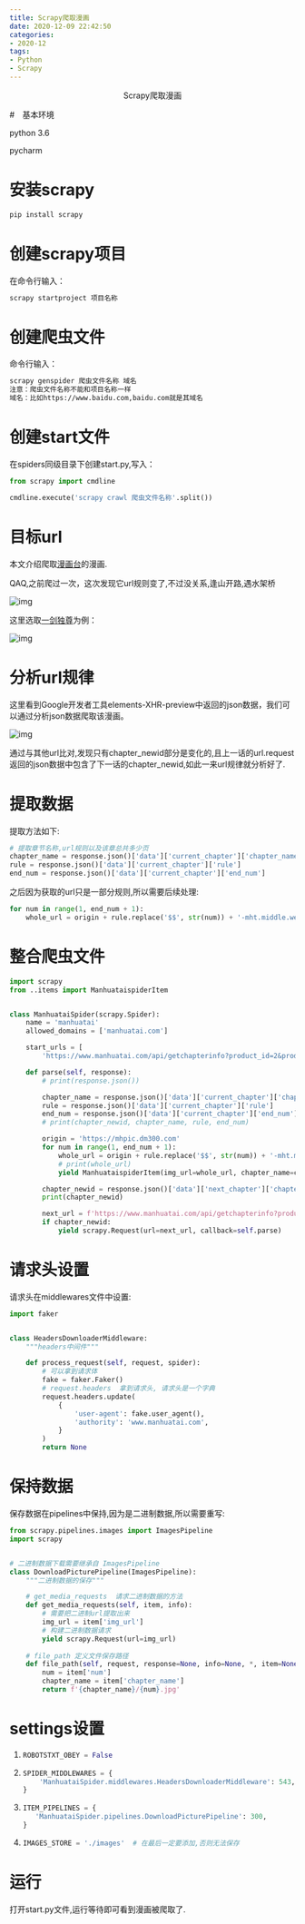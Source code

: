 ```yaml
---
title: Scrapy爬取漫画 
date: 2020-12-09 22:42:50
categories:
- 2020-12
tags:
- Python
- Scrapy
---
```


<center> Scrapy爬取漫画</center>

<!-- more -->

#　基本环境

python 3.6

pycharm

# 安装scrapy

```sh
pip install scrapy
```

# 创建scrapy项目

在命令行输入：

```sh
scrapy startproject 项目名称
```

# 创建爬虫文件

命令行输入：

```sh
scrapy genspider 爬虫文件名称 域名
注意：爬虫文件名称不能和项目名称一样
域名：比如https://www.baidu.com,baidu.com就是其域名
```

# 创建start文件

在spiders同级目录下创建start.py,写入：

```py
from scrapy import cmdline

cmdline.execute('scrapy crawl 爬虫文件名称'.split())
```



# 目标url

本文介绍爬取[漫画台](https://www.manhuatai.com/)的漫画.

QAQ,之前爬过一次，这次发现它url规则变了,不过没关系,逢山开路,遇水架桥

![img](https://cdn.jsdelivr.net/gh/Monster1314/blog/img/manhuatai1.png)

这里选取[一剑独尊](https://www.manhuatai.com/yjdz/)为例：

![img](https://cdn.jsdelivr.net/gh/Monster1314/blog/img/manhuatai2.png)

# 分析url规律

这里看到Google开发者工具elements-XHR-preview中返回的json数据，我们可以通过分析json数据爬取该漫画。

![img](https://cdn.jsdelivr.net/gh/Monster1314/blog/img/manhuatai3.png)

通过与其他url比对,发现只有chapter_newid部分是变化的,且上一话的url.request返回的json数据中包含了下一话的chapter_newid,如此一来url规律就分析好了.

# 提取数据

提取方法如下:

```python
# 提取章节名称,url规则以及该章总共多少页
chapter_name = response.json()['data']['current_chapter']['chapter_name']
rule = response.json()['data']['current_chapter']['rule']
end_num = response.json()['data']['current_chapter']['end_num']
```

之后因为获取的url只是一部分规则,所以需要后续处理:

```python
for num in range(1, end_num + 1):
	whole_url = origin + rule.replace('$$', str(num)) + '-mht.middle.webp'
```

# 整合爬虫文件

```python
import scrapy
from ..items import ManhuataispiderItem


class ManhuataiSpider(scrapy.Spider):
    name = 'manhuatai'
    allowed_domains = ['manhuatai.com']

    start_urls = [
        'https://www.manhuatai.com/api/getchapterinfo?product_id=2&productname=mht&platformname=pc&comic_id=108393&chapter_newid=di1hua-1600506710013']

    def parse(self, response):
        # print(response.json())

        chapter_name = response.json()['data']['current_chapter']['chapter_name']
        rule = response.json()['data']['current_chapter']['rule']
        end_num = response.json()['data']['current_chapter']['end_num']
        # print(chapter_newid, chapter_name, rule, end_num)

        origin = 'https://mhpic.dm300.com'
        for num in range(1, end_num + 1):
            whole_url = origin + rule.replace('$$', str(num)) + '-mht.middle.webp'
            # print(whole_url)
            yield ManhuataispiderItem(img_url=whole_url, chapter_name=chapter_name, num=num)

        chapter_newid = response.json()['data']['next_chapter']['chapter_newid']
        print(chapter_newid)

        next_url = f'https://www.manhuatai.com/api/getchapterinfo?product_id=2&productname=mht&platformname=pc&comic_id=108393&chapter_newid={chapter_newid}'
        if chapter_newid:
            yield scrapy.Request(url=next_url, callback=self.parse)

```

# 请求头设置

请求头在middlewares文件中设置:

```python
import faker


class HeadersDownloaderMiddleware:
    """headers中间件"""

    def process_request(self, request, spider):
        # 可以拿到请求体
        fake = faker.Faker()
        # request.headers  拿到请求头, 请求头是一个字典
        request.headers.update(
            {
                'user-agent': fake.user_agent(),
                'authority': 'www.manhuatai.com',
            }
        )
        return None
```

# 保持数据

保存数据在pipelines中保持,因为是二进制数据,所以需要重写:

```python
from scrapy.pipelines.images import ImagesPipeline
import scrapy


# 二进制数据下载需要继承自 ImagesPipeline
class DownloadPicturePipeline(ImagesPipeline):
    """二进制数据的保存"""

    # get_media_requests  请求二进制数据的方法
    def get_media_requests(self, item, info):
        # 需要把二进制url提取出来
        img_url = item['img_url']
        # 构建二进制数据请求
        yield scrapy.Request(url=img_url)
	
    # file_path 定义文件保存路径
    def file_path(self, request, response=None, info=None, *, item=None):
        num = item['num']
        chapter_name = item['chapter_name']
        return f'{chapter_name}/{num}.jpg'
```

# settings设置

1. ```python
   ROBOTSTXT_OBEY = False
   ```

2. ```python
   SPIDER_MIDDLEWARES = {
       'ManhuataiSpider.middlewares.HeadersDownloaderMiddleware': 543,
   }
   ```

3. ```python
   ITEM_PIPELINES = {
      'ManhuataiSpider.pipelines.DownloadPicturePipeline': 300,
   }
   ```

4. ```python
   IMAGES_STORE = './images'  # 在最后一定要添加,否则无法保存
   ```



# 运行

打开start.py文件,运行等待即可看到漫画被爬取了.
